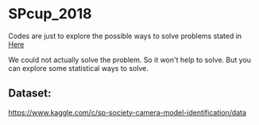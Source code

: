 # SPcup_2018

Codes are just to explore the possible ways to solve problems stated in [Here](https://signalprocessingsociety.org/get-involved/information-forensics-and-security/newsletter/ieee-signal-processing-cup-2018)

We could not actually solve the problem. So it won't help to solve. But you can explore some statistical ways to solve.

## Dataset:
https://www.kaggle.com/c/sp-society-camera-model-identification/data
